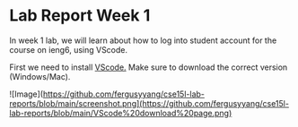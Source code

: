 # Lab Report Week 1

In week 1 lab, we will learn about how to log into student account for the course on ieng6, using VScode.

First we need to install [VScode.](http://code.visualstudio.com/) 
Make sure to download the correct version (Windows/Mac).

![Image](https://github.com/fergusyyang/cse15l-lab-reports/blob/main/screenshot.png](https://github.com/fergusyyang/cse15l-lab-reports/blob/main/VScode%20download%20page.png)
